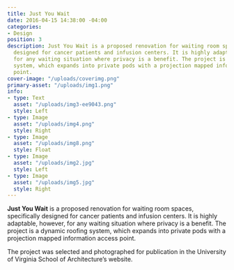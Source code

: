 ```yaml
---
title: Just You Wait
date: 2016-04-15 14:38:00 -04:00
categories:
- Design
position: 3
description: Just You Wait is a proposed renovation for waiting room spaces, specifically
  designed for cancer patients and infusion centers. It is highly adaptable, however,
  for any waiting situation where privacy is a benefit. The project is a dynamic roofing
  system, which expands into private pods with a projection mapped information access
  point.
cover-image: "/uploads/coverimg.png"
primary-asset: "/uploads/img1.png"
info:
- type: Text
  asset: "/uploads/img3-ee9043.png"
  style: Left
- type: Image
  asset: "/uploads/img4.png"
  style: Right
- type: Image
  asset: "/uploads/img8.png"
  style: Float
- type: Image
  asset: "/uploads/img2.jpg"
  style: Left
- type: Image
  asset: "/uploads/img5.jpg"
  style: Right
---
```


**Just You Wait** is a proposed renovation for waiting room spaces, specifically designed for cancer patients and infusion centers. It is highly adaptable, however, for any waiting situation where privacy is a benefit. The project is a dynamic roofing system, which expands into private pods with a projection mapped information access point.

The project was selected and photographed for publication in the University of Virginia School of Architecture’s website.